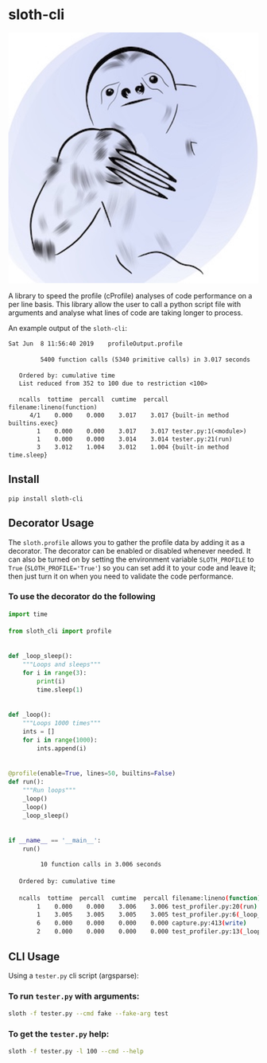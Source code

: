 # sloth-cli

![logo](docs/sloth.jpg)

A library to speed the profile (cProfile) analyses of code performance on a per
line basis. This library allow the user to call a python script file with 
arguments and analyse what lines of code are taking longer to process.

An example output of the `sloth-cli`:

```shell
Sat Jun  8 11:56:40 2019    profileOutput.profile

         5400 function calls (5340 primitive calls) in 3.017 seconds

   Ordered by: cumulative time
   List reduced from 352 to 100 due to restriction <100>

   ncalls  tottime  percall  cumtime  percall filename:lineno(function)
      4/1    0.000    0.000    3.017    3.017 {built-in method builtins.exec}
        1    0.000    0.000    3.017    3.017 tester.py:1(<module>)
        1    0.000    0.000    3.014    3.014 tester.py:21(run)
        3    3.012    1.004    3.012    1.004 {built-in method time.sleep}
``` 


## Install

```
pip install sloth-cli
```

## Decorator Usage

The `sloth.profile` allows you to gather the profile data by adding it as
a decorator. The decorator can be enabled or disabled whenever needed. It 
can also be turned on by setting the environment variable `SLOTH_PROFILE` 
to `True` (`SLOTH_PROFILE='True'`) so you can set add it to your code and 
leave it; then just turn it on when you need to validate the code performance.

### To use the decorator do the following

```python
import time

from sloth_cli import profile


def _loop_sleep():
    """Loops and sleeps"""
    for i in range(3):
        print(i)
        time.sleep(1)


def _loop():
    """Loops 1000 times"""
    ints = []
    for i in range(1000):
        ints.append(i)


@profile(enable=True, lines=50, builtins=False)
def run():
    """Run loops"""
    _loop()
    _loop()
    _loop_sleep()


if __name__ == '__main__':
    run()
```

```bash
         10 function calls in 3.006 seconds

   Ordered by: cumulative time

   ncalls  tottime  percall  cumtime  percall filename:lineno(function)
        1    0.000    0.000    3.006    3.006 test_profiler.py:20(run)
        1    3.005    3.005    3.005    3.005 test_profiler.py:6(_loop_sleep)
        6    0.000    0.000    0.000    0.000 capture.py:413(write)
        2    0.000    0.000    0.000    0.000 test_profiler.py:13(_loop)
```

## CLI Usage

Using a `tester.py` cli script (argsparse):

### To run `tester.py` with arguments:

```bash
sloth -f tester.py --cmd fake --fake-arg test
```

### To get the `tester.py` help:

```bash
sloth -f tester.py -l 100 --cmd --help
```
